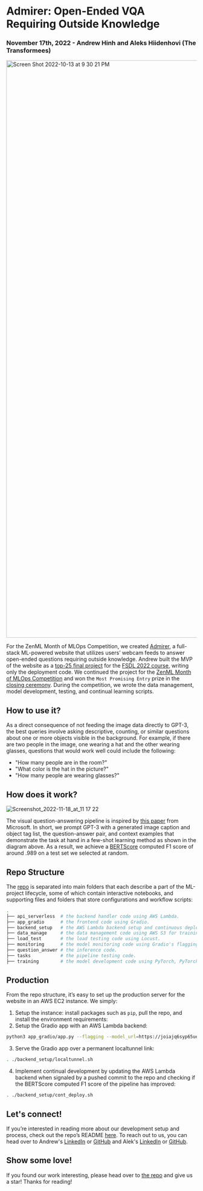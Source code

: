 # Admirer: Open-Ended VQA Requiring Outside Knowledge
### November 17th, 2022 - Andrew Hinh and Aleks Hiidenhovi (The Transformees)

<img width="1525" alt="Screen Shot 2022-10-13 at 9 30 21 PM" src="https://user-images.githubusercontent.com/40700820/195763037-1f5ca861-3eac-4338-8785-f6f16da79ad5.png">

For the ZenML Month of MLOps Competition, we created [Admirer](https://admirer.loca.lt/), a full-stack ML-powered website that utilizes users’ webcam feeds to answer open-ended questions requiring outside knowledge. Andrew built the MVP of the website as a [top-25 final project](https://bit.ly/3h8CqlX) for the [FSDL 2022 course](https://bit.ly/3NYNf6v), writing only the deployment code. We continued the project for the [ZenML Month of MLOps Competition](https://bit.ly/3EmoCxv) and won the `Most Promising Entry` prize in the [closing ceremony](https://bit.ly/3tsDi7V). During the competition, we wrote the data management, model development, testing, and continual learning scripts.

## How to use it?
As a direct consequence of not feeding the image data directly to GPT-3, the best queries involve asking descriptive, counting, or similar questions about one or more objects visible in the background. For example, if there are two people in the image, one wearing a hat and the other wearing glasses, questions that would work well could include the following:
- "How many people are in the room?"
- "What color is the hat in the picture?"
- "How many people are wearing glasses?"

## How does it work?
![Screenshot_2022-11-18_at_11 17 22](https://user-images.githubusercontent.com/40700820/202741457-ef306fd8-27c6-47ed-89bb-913bb44bd312.png)

The visual question-answering pipeline is inspired by [this paper](https://github.com/microsoft/PICa) from Microsoft. In short, we prompt GPT-3 with a generated image caption and object tag list, the question-answer pair, and context examples that demonstrate the task at hand in a few-shot learning method as shown in the diagram above. As a result, we achieve a [BERTScore](http://bit.ly/3tM1mmc) computed F1 score of around .989 on a test set we selected at random.

## Repo Structure
The [repo](https://github.com/andrewhinh/admirer) is separated into main folders that each describe a part of the ML-project lifecycle, some of which contain interactive notebooks, and supporting files and folders that store configurations and workflow scripts:
```bash
.
├── api_serverless  # the backend handler code using AWS Lambda.
├── app_gradio      # the frontend code using Gradio.
├── backend_setup   # the AWS Lambda backend setup and continuous deployment code.
├── data_manage     # the data management code using AWS S3 for training data and ZenML log storage, boto3 for data exploration, and ZenML + Great Expectations for data validation.
├── load_test       # the load testing code using Locust.
├── monitoring      # the model monitoring code using Gradio's flagging feature.
├── question_answer # the inference code.
├── tasks           # the pipeline testing code.
├── training        # the model development code using PyTorch, PyTorch Lightning, and Weights and Biases.
```

## Production
From the repo structure, it’s easy to set up the production server for the website in an AWS EC2 instance. We simply:
1. Setup the instance: install packages such as `pip`, pull the repo, and install the environment requirements:
2. Setup the Gradio app with an AWS Lambda backend:
```bash
python3 app_gradio/app.py --flagging --model_url=https://joiajq6syp65ueonto4mswttzu0apfbi.lambda-url.us-west-1.on.aws/
```
3. Serve the Gradio app over a permanent localtunnel link:
```bash
. ./backend_setup/localtunnel.sh
```
4. Implement continual development by updating the AWS Lambda backend when signaled by a pushed commit to the repo and checking if the BERTScore computed F1 score of the pipeline has improved:
```bash
. ./backend_setup/cont_deploy.sh
```

## Let's connect!
If you’re interested in reading more about our development setup and process, check out the repo’s README [here](https://github.com/andrewhinh/admirer#readme). To reach out to us, you can head over to Andrew's [LinkedIn](https://www.linkedin.com/in/andrew-hinh/) or [GitHub](https://github.com/andrewhinh) and Alek's [LinkedIn](https://www.linkedin.com/in/hiidenhovi/?originalSubdomain=fi) or [GitHub](https://github.com/alekshiidenhovi).

## Show some love!
If you found our work interesting, please head over to [the repo](https://github.com/andrewhinh/admirer) and give us a star! Thanks for reading!
